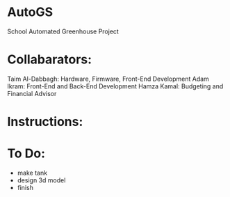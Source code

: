 # AutoGS
School Automated Greenhouse Project

# Collabarators:
Taim Al-Dabbagh: Hardware, Firmware, Front-End Development
Adam Ikram: Front-End and Back-End Development
Hamza Kamal: Budgeting and Financial Advisor


# Instructions:


# To Do:
- make tank
- design 3d model
- finish

